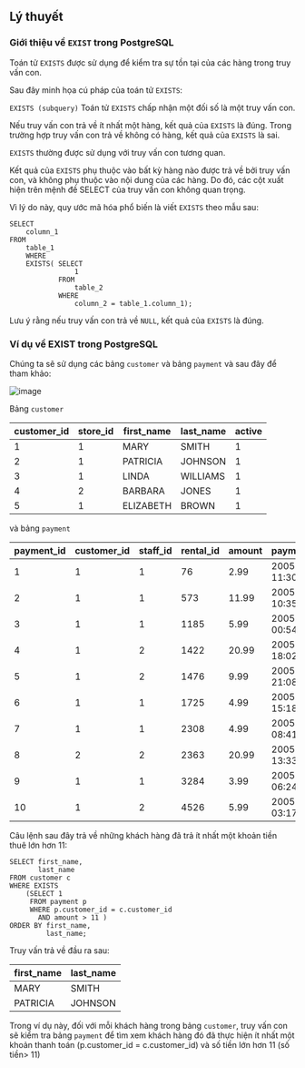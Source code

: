 ## Lý thuyết
### Giới thiệu về `EXIST` trong PostgreSQL
Toán tử `EXISTS` được sử dụng để kiểm tra sự tồn tại của các hàng trong truy vấn con.

Sau đây minh họa cú pháp của toán tử `EXISTS`:

`EXISTS (subquery)`
Toán tử `EXISTS` chấp nhận một đối số là một truy vấn con.

Nếu truy vấn con trả về ít nhất một hàng, kết quả của `EXISTS` là đúng. Trong trường hợp truy vấn con trả về không có hàng, kết quả của `EXISTS` là sai.

`EXISTS` thường được sử dụng với truy vấn con tương quan.

Kết quả của `EXISTS` phụ thuộc vào bất kỳ hàng nào được trả về bởi truy vấn con, và không phụ thuộc vào nội dung của các hàng. Do đó, các cột xuất hiện trên mệnh đề SELECT của truy vấn con không quan trọng.

Vì lý do này, quy ước mã hóa phổ biến là viết `EXISTS` theo mẫu sau:
```
SELECT 
    column_1 
FROM 
    table_1
    WHERE 
    EXISTS( SELECT 
                1 
            FROM 
                table_2 
            WHERE 
                column_2 = table_1.column_1);
```
Lưu ý rằng nếu truy vấn con trả về `NULL`, kết quả của `EXISTS` là đúng.

### Ví dụ về EXIST trong PostgreSQL
Chúng ta sẽ sử dụng các bảng `customer` và bảng `payment` và sau đây để tham khảo:

![image](https://github.com/user-attachments/assets/572042a8-45a7-4187-9ae5-469fa70b2e43)

Bảng `customer`

customer_id	| store_id	| first_name	| last_name	| active
------------|-----------|-------------|-----------|-------
1	| 1	| MARY	| SMITH	| 1
2	| 1	| PATRICIA	| JOHNSON	| 1
3	| 1	| LINDA	| WILLIAMS	| 1
4	| 2	| BARBARA	| JONES	| 1
5	| 1	| ELIZABETH	| BROWN	| 1

và bảng `payment`

payment_id	| customer_id	| staff_id	| rental_id	| amount	| payment_date
------------|-------------|-----------|-----------|---------|-------------
1	| 1	| 1	| 76	| 2.99	| 2005-05-25 11:30:37
2	| 1	| 1	| 573	| 11.99	| 2005-05-28 10:35:23
3	| 1	| 1	| 1185	| 5.99	| 2005-06-15 00:54:12
4	| 1	| 2	| 1422	| 20.99	| 2005-06-15 18:02:53
5	| 1	| 2	| 1476	| 9.99	| 2005-06-15 21:08:46
6	| 1	| 1	| 1725	| 4.99	| 2005-06-16 15:18:57
7	| 1	| 1	| 2308	| 4.99	| 2005-06-18 08:41:48
8	| 2	| 2 | 2363	| 20.99	| 2005-06-18 13:33:59
9	| 1	| 1	| 3284	| 3.99	| 2005-06-21 06:24:45
10	| 1	| 2	| 4526	| 5.99	| 2005-07-08 03:17:05

Câu lệnh sau đây trả về những khách hàng đã trả ít nhất một khoản tiền thuê lớn hơn 11:
```
SELECT first_name,
       last_name
FROM customer c
WHERE EXISTS
    (SELECT 1
     FROM payment p
     WHERE p.customer_id = c.customer_id
       AND amount > 11 )
ORDER BY first_name,
         last_name;
```
Truy vấn trả về đầu ra sau:

first_name	| last_name
------------|----------
MARY	| SMITH
PATRICIA	| JOHNSON

Trong ví dụ này, đối với mỗi khách hàng trong bảng `customer`, truy vấn con sẽ kiểm tra bảng `payment` để tìm xem khách hàng đó đã thực hiện ít nhất một khoản thanh toán (p.customer_id = c.customer_id) và số tiền lớn hơn 11 (số tiền> 11)
